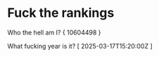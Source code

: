 # Fuck the rankings

Who the hell am I?
{ 10604498 }

What fucking year is it?
[ 2025-03-17T15:20:00Z ]
